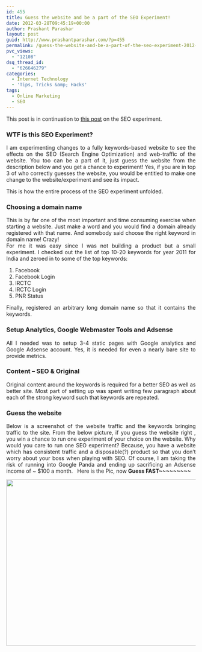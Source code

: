 ```yaml
---
id: 455
title: Guess the website and be a part of the SEO Experiment!
date: 2012-03-28T09:45:19+00:00
author: Prashant Parashar
layout: post
guid: http://www.prashantparashar.com/?p=455
permalink: /guess-the-website-and-be-a-part-of-the-seo-experiment-2012-03.html
pvc_views:
  - "12108"
dsq_thread_id:
  - "626646279"
categories:
  - Internet Technology
  - 'Tips, Tricks &amp; Hacks'
tags:
  - Online Marketing
  - SEO
---
```

<p style="text-align: justify">
  This post is in continuation to <a title="SEO… huh? An Experiment with SEO" href="http://www.prashantparashar.com/seo-search-engine-optimization-experiment-2012-03.html" target="_blank">this post</a> on the SEO experiment.
</p>

<h3 style="text-align: justify">
  WTF is this SEO Experiment?
</h3>

<p style="text-align: justify">
  I am experimenting changes to a fully keywords-based website to see the effects on the SEO (Search Engine Optimization) and web-traffic of the website. You too can be a part of it, just guess the website from the description below and you get a chance to experiment! Yes, if you are in top 3 of who correctly guesses the website, you would be entitled to make one change to the website/experiment and see its impact.
</p>

<p style="text-align: justify">
  <p style="text-align: justify">
    This is how the entire process of the SEO experiment unfolded.
  </p>
  
  <h3 style="text-align: justify">
    Choosing a domain name
  </h3>
  
  <p style="text-align: justify">
    This is by far one of the most important and time consuming exercise when starting a website. Just make a word and you would find a domain already registered with that name. And somebody said choose the right keyword in domain name! Crazy!<br /> For me it was easy since I was not building a product but a small experiment. I checked out the list of top 10-20 keywords for year 2011 for India and zeroed in to some of the top keywords:
  </p>
  
  <ol style="text-align: justify">
    <li>
      Facebook
    </li>
    <li>
      Facebook Login
    </li>
    <li>
      IRCTC
    </li>
    <li>
      IRCTC Login
    </li>
    <li>
      PNR Status
    </li>
  </ol>
  
  <p style="text-align: justify">
    Finally, registered an arbitrary long domain name so that it contains the keywords.
  </p>
  
  <h3 style="text-align: justify">
    Setup Analytics, Google Webmaster Tools and Adsense
  </h3>
  
  <p style="text-align: justify">
    All I needed was to setup 3-4 static pages with Google analytics and Google Adsense account. Yes, it is needed for even a nearly bare site to provide metrics.
  </p>
  
  <h3 style="text-align: justify">
    Content &#8211; SEO & Original
  </h3>
  
  <p style="text-align: justify">
    Original content around the keywords is required for a better SEO as well as better site. Most part of setting up was spent writing few paragraph about each of the strong keyword such that keywords are repeated.
  </p>
  
  <h3 style="text-align: justify">
    Guess the website
  </h3>
  
  <p style="text-align: justify">
    Below is a screenshot of the website traffic and the keywords bringing traffic to the site. From the below picture, if you guess the website right , you win a chance to run one experiment of your choice on the website. Why would you care to run one SEO experiment? Because, you have a website which has consistent traffic and a disposable(?) product so that you don&#8217;t worry about your boss when playing with SEO. Of course, I am taking the risk of running into Google Panda and ending up sacrificing an Adsense income of ~ $100 a month.   Here is the Pic, now <strong>Guess FAST~~~~~~~~~</strong>
  </p>
  
  <p style="text-align: center">
    <a href="http://www.prashantparashar.com/wp-content/uploads/2012/03/SEO-Analytics-keywords.gif"><img class="aligncenter  wp-image-456" src="http://www.prashantparashar.com/wp-content/uploads/2012/03/SEO-Analytics-keywords-1024x551.gif" alt="" width="819" height="441" srcset="http://www.prashantparashar.com/wp-content/uploads/2012/03/SEO-Analytics-keywords-1024x551.gif 1024w, http://www.prashantparashar.com/wp-content/uploads/2012/03/SEO-Analytics-keywords-300x161.gif 300w, http://www.prashantparashar.com/wp-content/uploads/2012/03/SEO-Analytics-keywords.gif 1068w" sizes="(max-width: 819px) 100vw, 819px" /></a>
  </p>